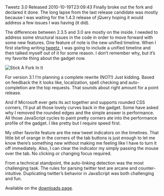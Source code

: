 Tweetz 3.0 Released
2010-10-19T23:09:43
Finally broke out the fork and declared it done. The long lapse from the last release candidate was mostly because I was waiting for the 1.4.3 release of jQuery hoping it would address a few issues I was having (it did).

The differences between 2.3.5 and 3.0 are mostly on the inside. I needed to address some structural issues in the code in order to move forward with some new features. One feature of note is the new unified timeline. When I first starting writing [tweetz](/tweetz), I was going to include a unified timeline and then talked myself out of it for some reason. I don’t remember why, but it’s my favorite thing about the gadget now.

![Stick A Fork In It](/content/images/blog/Tweetz-3.0-Released_10643/Stick-A-Fork-In-It.jpg)

For version 3.1 I’m planning a complete rewrite (NOT!) Just kidding. Based on feedback the it looks like, localization, spell checking and auto-completion are the top requests. That sounds about right amount for a point release.

And if Microsoft ever gets its act together and supports rounded CSS corners, I’ll put all those lovely curves back in the gadget. Some have asked why I removed the rounded edges and the simple answer is performance. All those JavaScript cycles to paint pretty corners ate into the performance profile of the gadget. I like pretty but I require speed first.

My other favorite feature are the new tweet indicators on the timelines. That little bit of orange in the corners of the tab buttons is just enough to let me know there’s something new without making me feeling like I have to turn it off immediately. Also, I can clear the indicator my simply passing the mouse over the tab. No clicking or changing focus required.

From a technical standpoint, the auto-linking detection was the most challenging task. The rules for parsing twitter text are arcane and counter-intuitive. Duplicating twitter’s behavior in JavaScript was both challenging and fun.

Available on the [downloads page](/downloads).
